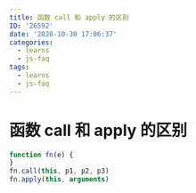 ```yaml
---
title: 函数 call 和 apply 的区别
ID: '26592'
date: '2020-10-30 17:06:37'
categories:
  - learns
  - js-faq
tags:
  - learns
  - js-faq
---
```


# 函数 call 和 apply 的区别

``` js 
function fn(e) {
}
fn.call(this, p1, p2, p3)
fn.apply(this, arguments)
```
 
